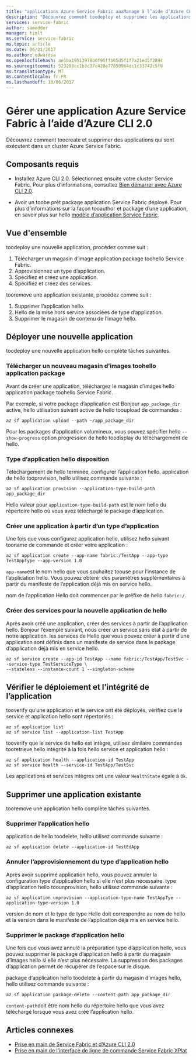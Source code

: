 ```yaml
---
title: "applications Azure Service Fabric aaaManage à l’aide d’Azure CLI 2.0"
description: "Découvrez comment toodeploy et supprimez les applications à partir d’un Service Azure Fabric cluster à l’aide de Azure CLI 2.0."
services: service-fabric
author: samedder
manager: timlt
ms.service: service-fabric
ms.topic: article
ms.date: 06/21/2017
ms.author: edwardsa
ms.openlocfilehash: ae1ba19513978b0f95ffb65d5f1f7a21ed5f2894
ms.sourcegitcommit: 523283cc1b3c37c428e77850964dc1c33742c5f0
ms.translationtype: MT
ms.contentlocale: fr-FR
ms.lasthandoff: 10/06/2017
---
```

# <a name="manage-an-azure-service-fabric-application-by-using-azure-cli-20"></a>Gérer une application Azure Service Fabric à l’aide d’Azure CLI 2.0

Découvrez comment toocreate et supprimer des applications qui sont exécutent dans un cluster Azure Service Fabric.

## <a name="prerequisites"></a>Composants requis

* Installez Azure CLI 2.0. Sélectionnez ensuite votre cluster Service Fabric. Pour plus d’informations, consultez [Bien démarrer avec Azure CLI 2.0](service-fabric-azure-cli-2-0.md).

* Avoir un toobe prêt package application Service Fabric déployé. Pour plus d’informations sur la façon tooauthor et package d’une application, en savoir plus sur hello [modèle d’application Service Fabric](service-fabric-application-model.md).

## <a name="overview"></a>Vue d'ensemble

toodeploy une nouvelle application, procédez comme suit :

1. Télécharger un magasin d’image application package toohello Service Fabric.
2. Approvisionnez un type d’application.
3. Spécifiez et créez une application.
4. Spécifiez et créez des services.

tooremove une application existante, procédez comme suit :

1. Supprimer l’application hello.
2. Hello de la mise hors service associées de type d’application.
3. Supprimer le magasin de contenu de l’image hello.

## <a name="deploy-a-new-application"></a>Déployer une nouvelle application

toodeploy une nouvelle application hello complète tâches suivantes.

### <a name="upload-a-new-application-package-toohello-image-store"></a>Télécharger un nouveau magasin d’images toohello application package

Avant de créer une application, téléchargez le magasin d’images hello application package toohello Service Fabric. 

Par exemple, si votre package d’application est Bonjour `app_package_dir` active, hello utilisation suivant active de hello tooupload de commandes :

```azurecli
az sf application upload --path ~/app_package_dir
```

Pour les packages d’application volumineux, vous pouvez spécifier hello `--show-progress` option progression de hello toodisplay du téléchargement de hello.

### <a name="provision-hello-application-type"></a>Type d’application hello disposition

Téléchargement de hello terminée, configurer l’application hello. application de hello tooprovision, hello utilisez commande suivante :

```azurecli
az sf application provision --application-type-build-path app_package_dir
```

Hello valeur pour `application-type-build-path` est le nom hello du répertoire hello où vous avez téléchargé le package d’application.

### <a name="create-an-application-from-an-application-type"></a>Créer une application à partir d’un type d’application

Une fois que vous configurez application hello, utilisez hello suivant tooname de commande et créer votre application :

```azurecli
az sf application create --app-name fabric:/TestApp --app-type TestAppType --app-version 1.0
```

`app-name`est le nom hello que vous souhaitez toouse pour l’instance de l’application hello. Vous pouvez obtenir des paramètres supplémentaires à partir du manifeste de l’application déjà mis en service hello.

nom de l’application Hello doit commencer par le préfixe de hello `fabric:/`.

### <a name="create-services-for-hello-new-application"></a>Créer des services pour la nouvelle application de hello

Après avoir créé une application, créer des services à partir de l’application hello. Bonjour l’exemple suivant, nous créer un service sans état à partir de notre application. les services de Hello que vous pouvez créer à partir d’une application sont définis dans un manifeste de service dans le package d’application déjà mis en service hello.

```azurecli
az sf service create --app-id TestApp --name fabric:/TestApp/TestSvc --service-type TestServiceType \
--stateless --instance-count 1 --singleton-scheme
```

## <a name="verify-application-deployment-and-health"></a>Vérifier le déploiement et l’intégrité de l’application

tooverify qu’une application et le service ont été déployés, vérifiez que le service et application hello sont répertoriés :

```azurecli
az sf application list
az sf service list --application-list TestApp
```

tooverify que le service de hello est intègre, utilisez similaire commandes tooretrieve hello intégrité à la fois hello service et application hello :

```azurecli
az sf application health --application-id TestApp
az sf service health --service-id TestApp/TestSvc
```

Les applications et services intègres ont une valeur `HealthState` égale à `Ok`.

## <a name="remove-an-existing-application"></a>Supprimer une application existante

tooremove une application hello complète tâches suivantes.

### <a name="delete-hello-application"></a>Supprimer l’application hello

application de hello toodelete, hello utilisez commande suivante :

```azurecli
az sf application delete --application-id TestEdApp
```

### <a name="unprovision-hello-application-type"></a>Annuler l’approvisionnement du type d’application hello

Après avoir supprimé application hello, vous pouvez annuler la configuration type d’application hello si elle n’est plus nécessaire. type d’application hello toounprovision, hello utilisez commande suivante :

```azurecli
az sf application unprovision --application-type-name TestAppTye --application-type-version 1.0
```

version de nom et le type de type Hello doit correspondre au nom de hello et la version dans le manifeste de l’application déjà mis en service hello.

### <a name="delete-hello-application-package"></a>Supprimer le package d’application hello

Une fois que vous avez annulé la préparation type d’application hello, vous pouvez supprimer le package d’application hello à partir du magasin d’images hello si elle n’est plus nécessaire. La suppression des packages d’application permet de récupérer de l’espace sur le disque. 

package d’application hello toodelete à partir du magasin d’images hello, hello utilisez commande suivante :

```azurecli
az sf application package-delete --content-path app_package_dir
```

`content-path`doit être nom hello du répertoire hello que vous avez téléchargé lorsque vous avez créé l’application hello.

## <a name="related-articles"></a>Articles connexes

* [Prise en main de Service Fabric et d’Azure CLI 2.0](service-fabric-azure-cli-2-0.md)
* [Prise en main de l’interface de ligne de commande Service Fabric XPlat](service-fabric-azure-cli.md)
